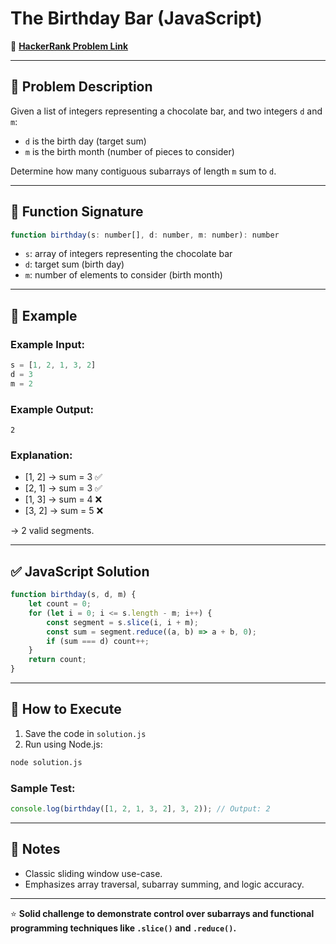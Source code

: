 # The Birthday Bar (JavaScript)

🔗 **[HackerRank Problem Link](https://www.hackerrank.com/challenges/the-birthday-bar/problem?isFullScreen=true)**

---

## 📖 Problem Description

Given a list of integers representing a chocolate bar, and two integers `d` and `m`:

- `d` is the birth day (target sum)
- `m` is the birth month (number of pieces to consider)

Determine how many contiguous subarrays of length `m` sum to `d`.

---

## 🧾 Function Signature

```javascript
function birthday(s: number[], d: number, m: number): number
```

- `s`: array of integers representing the chocolate bar
- `d`: target sum (birth day)
- `m`: number of elements to consider (birth month)

---

## 📝 Example

### Example Input:
```javascript
s = [1, 2, 1, 3, 2]
d = 3
m = 2
```

### Example Output:
```text
2
```

### Explanation:

- [1, 2] → sum = 3 ✅  
- [2, 1] → sum = 3 ✅  
- [1, 3] → sum = 4 ❌  
- [3, 2] → sum = 5 ❌

→ 2 valid segments.

---

## ✅ JavaScript Solution

```javascript
function birthday(s, d, m) {
    let count = 0;
    for (let i = 0; i <= s.length - m; i++) {
        const segment = s.slice(i, i + m);
        const sum = segment.reduce((a, b) => a + b, 0);
        if (sum === d) count++;
    }
    return count;
}
```

---

## 🚀 How to Execute

1. Save the code in `solution.js`
2. Run using Node.js:

```bash
node solution.js
```

### Sample Test:

```javascript
console.log(birthday([1, 2, 1, 3, 2], 3, 2)); // Output: 2
```

---

## 📌 Notes

- Classic sliding window use-case.
- Emphasizes array traversal, subarray summing, and logic accuracy.

---

⭐ **Solid challenge to demonstrate control over subarrays and functional programming techniques like `.slice()` and `.reduce()`.**
